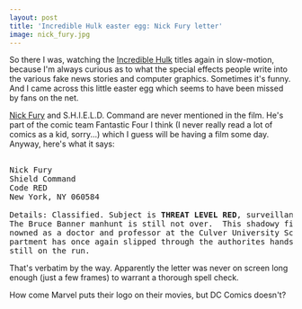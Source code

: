```yaml
---
layout: post
title: 'Incredible Hulk easter egg: Nick Fury letter'
image: nick_fury.jpg
---
```

<p>So there I was, watching the <a href="http://www.imdb.com/title/tt0800080/">Incredible Hulk</a> titles again in slow-motion, because I'm always curious as to what the special effects people write into the various fake news stories and computer graphics. Sometimes it's funny. And I came across this little easter egg which seems to have been missed by fans on the net.</p><p><a href="http://en.wikipedia.org/wiki/Nick_Fury">Nick Fury</a> and S.H.I.E.L.D. Command are never mentioned in the film. He's part of the comic team Fantastic Four I think (I never really read a lot of comics as a kid, sorry...) which I guess will be having a film some day. Anyway, here's what it says:</p><pre><br />Nick Fury<br />Shield Command<br />Code RED<br />New York, NY 060584<br /><br />Details: Classified. Subject is <strong>THREAT LEVEL RED</strong>, surveillance only.<br />The Bruce Banner manhunt is still not over.  This shadowy figure re-<br />nowned as a doctor and professor at the Culver University Science De-<br />partment has once again slipped through the authorites hands and is<br />still on the run.</pre><p>That's verbatim by the way. Apparently the letter was never on screen long enough (just a few frames) to warrant a thorough spell check.</p><p>How come Marvel puts their logo on their movies, but DC Comics doesn't?</p>
